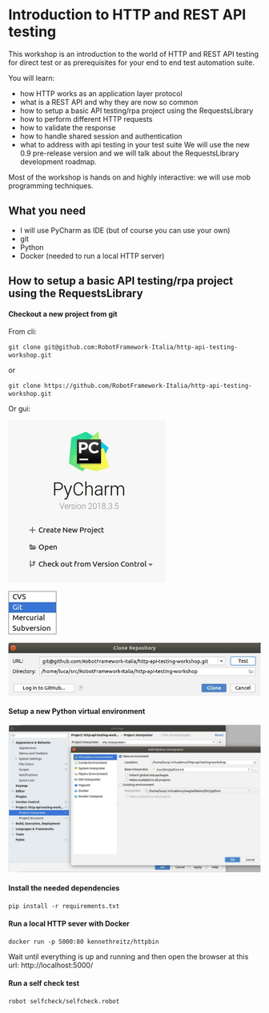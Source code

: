 # Introduction to HTTP and REST API testing

This workshop is an introduction to the world of HTTP and REST API testing for direct test or as prerequisites for your end to end test automation suite.

You will learn:
- how HTTP works as an application layer protocol
- what is a REST API and why they are now so common
- how to setup a basic API testing/rpa project using the RequestsLibrary
- how to perform different HTTP requests
- how to validate the response
- how to handle shared session and authentication
- what to address with api testing in your test suite
We will use the new 0.9 pre-release version and we will talk about the RequestsLibrary development roadmap.

Most of the workshop is hands on and highly interactive: we will use mob programming techniques.

## What you need
- I will use PyCharm as IDE (but of course you can use your own) 
- git
- Python
- Docker (needed to run a local HTTP server)

## How to setup a basic API testing/rpa project using the RequestsLibrary

#### Checkout a new project from git

From cli:

    git clone git@github.com:RobotFramework-Italia/http-api-testing-workshop.git
    
or

    git clone https://github.com/RobotFramework-Italia/http-api-testing-workshop.git

Or gui:

![](./readme-imgs/Selection_201.jpg)

![](./readme-imgs/Menu_200.jpg)

![](./readme-imgs/Clone%20Repository_202.jpg)

#### Setup a new Python virtual environment

![](./readme-imgs/Selection_203.jpg)

#### Install the needed dependencies

    pip install -r requirements.txt 
    
#### Run a local HTTP sever with Docker

    docker run -p 5000:80 kennethreitz/httpbin
    
Wait until everything is up and running and then open the browser at this url: http://localhost:5000/

#### Run a self check test

    robot selfcheck/selfcheck.robot
